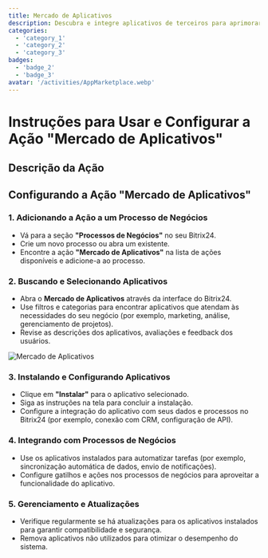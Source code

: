 ```yaml
---
title: Mercado de Aplicativos
description: Descubra e integre aplicativos de terceiros para aprimorar seus negócios.
categories: 
  - 'category_1'
  - 'category_2'
  - 'category_3'
badges: 
  - 'badge_2'
  - 'badge_3'
avatar: '/activities/AppMarketplace.webp'
---
```

# Instruções para Usar e Configurar a Ação "Mercado de Aplicativos"

## Descrição da Ação

## **Configurando a Ação "Mercado de Aplicativos"**

### 1. Adicionando a Ação a um Processo de Negócios
- Vá para a seção **"Processos de Negócios"** no seu Bitrix24.
- Crie um novo processo ou abra um existente.
- Encontre a ação **"Mercado de Aplicativos"** na lista de ações disponíveis e adicione-a ao processo.

### 2. Buscando e Selecionando Aplicativos
- Abra o **Mercado de Aplicativos** através da interface do Bitrix24.
- Use filtros e categorias para encontrar aplicativos que atendam às necessidades do seu negócio (por exemplo, marketing, análise, gerenciamento de projetos).
- Revise as descrições dos aplicativos, avaliações e feedback dos usuários.

![Mercado de Aplicativos](/activities/AppMarketplace.webp)

### 3. Instalando e Configurando Aplicativos
- Clique em **"Instalar"** para o aplicativo selecionado.
- Siga as instruções na tela para concluir a instalação.
- Configure a integração do aplicativo com seus dados e processos no Bitrix24 (por exemplo, conexão com CRM, configuração de API).

### 4. Integrando com Processos de Negócios
- Use os aplicativos instalados para automatizar tarefas (por exemplo, sincronização automática de dados, envio de notificações).
- Configure gatilhos e ações nos processos de negócios para aproveitar a funcionalidade do aplicativo.

### 5. Gerenciamento e Atualizações
- Verifique regularmente se há atualizações para os aplicativos instalados para garantir compatibilidade e segurança.
- Remova aplicativos não utilizados para otimizar o desempenho do sistema.